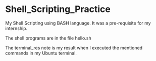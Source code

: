 # Shell_Scripting_Practice
My Shell Scripting using BASH language. It was a pre-requisite for my internship. 

The shell programs are in the file hello.sh

The terminal_res note is my result when I executed the mentioned commands in my Ubuntu terminal. 
